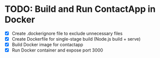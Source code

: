 # TODO: Build and Run ContactApp in Docker

- [x] Create .dockerignore file to exclude unnecessary files
- [x] Create Dockerfile for single-stage build (Node.js build + serve)
- [x] Build Docker image for contactapp
- [x] Run Docker container and expose port 3000
